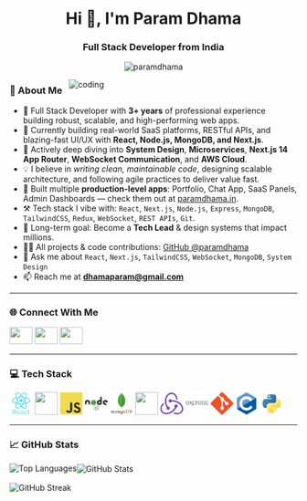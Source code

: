 <h1 align="center">Hi 👋, I'm Param Dhama</h1>
<h3 align="center">Full Stack Developer from India</h3>

<p align="center">
  <img src="https://komarev.com/ghpvc/?username=paramdhama&label=Profile%20views&color=0e75b6&style=flat" alt="paramdhama" />
</p>

<img align="right" alt="coding" width="400" src="https://media1.giphy.com/media/v1.Y2lkPTc5MGI3NjExMmV1ajZ4ZGh1bmFqazJnOTNjMDJ0NGZuejF4dWRwZ3o5MHlta3Q5cCZlcD12MV9pbnRlcm5hbF9naWZfYnlfaWQmY3Q9Zw/qgQUggAC3Pfv687qPC/giphy.gif" />

### 🚀 About Me

- 💼 Full Stack Developer with **3+ years** of professional experience building robust, scalable, and high-performing web apps.
- 🔭 Currently building real-world SaaS platforms, RESTful APIs, and blazing-fast UI/UX with **React, Node.js, MongoDB, and Next.js**.
- 🌱 Actively deep diving into **System Design**, **Microservices**, **Next.js 14 App Router**, **WebSocket Communication**, and **AWS Cloud**.
- 💡 I believe in *writing clean, maintainable code*, designing scalable architecture, and following agile practices to deliver value fast.
- 📁 Built multiple **production-level apps**: Portfolio, Chat App, SaaS Panels, Admin Dashboards — check them out at [paramdhama.in](https://paramdhama.in).
- ⚒️ Tech stack I vibe with: `React`, `Next.js`, `Node.js`, `Express`, `MongoDB`, `TailwindCSS`, `Redux`, `WebSocket`, `REST APIs`, `Git`.
- 🎯 Long-term goal: Become a **Tech Lead** & design systems that impact millions.
- 👨‍💻 All projects & code contributions: [GitHub @paramdhama](https://github.com/paramdhama)
- 💬 Ask me about `React`, `Next.js`, `TailwindCSS`, `WebSocket`, `MongoDB`, `System Design`
- 📫 Reach me at **dhamaparam@gmail.com**

---

### 🌐 Connect With Me

<p align="left">
  <a href="https://twitter.com/dhama_param" target="_blank"><img src="https://raw.githubusercontent.com/rahuldkjain/github-profile-readme-generator/master/src/images/icons/Social/twitter.svg" height="30" width="40" /></a>
  <a href="https://linkedin.com/in/paramdhama" target="_blank"><img src="https://raw.githubusercontent.com/rahuldkjain/github-profile-readme-generator/master/src/images/icons/Social/linked-in-alt.svg" height="30" width="40" /></a>
  <a href="https://instagram.com/param_dhama" target="_blank"><img src="https://raw.githubusercontent.com/rahuldkjain/github-profile-readme-generator/master/src/images/icons/Social/instagram.svg" height="30" width="40" /></a>
</p>

---

### 💻 Tech Stack

<p>
  <img src="https://raw.githubusercontent.com/devicons/devicon/master/icons/react/react-original-wordmark.svg" width="40" height="40"/>
  <img src="https://cdn.worldvectorlogo.com/logos/nextjs-2.svg" width="40" height="40"/>
  <img src="https://raw.githubusercontent.com/devicons/devicon/master/icons/javascript/javascript-original.svg" width="40" height="40"/>
  <img src="https://raw.githubusercontent.com/devicons/devicon/master/icons/nodejs/nodejs-original-wordmark.svg" width="40" height="40"/>
  <img src="https://raw.githubusercontent.com/devicons/devicon/master/icons/mongodb/mongodb-original-wordmark.svg" width="40" height="40"/>
  <img src="https://www.vectorlogo.zone/logos/tailwindcss/tailwindcss-icon.svg" width="40" height="40"/>
  <img src="https://raw.githubusercontent.com/devicons/devicon/master/icons/redux/redux-original.svg" width="40" height="40"/>
  <img src="https://raw.githubusercontent.com/devicons/devicon/master/icons/express/express-original-wordmark.svg" width="40" height="40"/>
  <img src="https://raw.githubusercontent.com/devicons/devicon/master/icons/git/git-original.svg" width="40" height="40"/>
  <img src="https://raw.githubusercontent.com/devicons/devicon/master/icons/c/c-original.svg" width="40" height="40"/>
  <img src="https://raw.githubusercontent.com/devicons/devicon/master/icons/python/python-original.svg" width="40" height="40"/>
</p>

---

### 📈 GitHub Stats

<p>
  <img align="left" src="https://github-readme-stats.vercel.app/api/top-langs?username=paramdhama&show_icons=true&locale=en&layout=compact" alt="Top Languages" />
</p>

<p>
  <img align="center" src="https://github-readme-stats.vercel.app/api?username=paramdhama&show_icons=true&locale=en" alt="GitHub Stats" />
</p>

<p>
  <img align="center" src="https://github-readme-streak-stats.herokuapp.com/?user=paramdhama" alt="GitHub Streak" />
</p>
